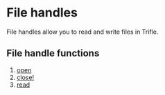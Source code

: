 # File handles

File handles allow you to read and write files in Trifle.

## File handle functions

1. [open](File-Handles-Open.md)
2. [close!](File-Handles-Close.md)
3. [read](File-Handles-Read.md)

